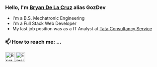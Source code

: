### Hello, I'm [Bryan De La Cruz][linkedin] alias GozDev


- I'm a B.S. Mechatronic Engineering
- I'm a Full Stack Web Developer
- My last job position was as a IT Analyst at [Tata Consultancy Service][tata]

### 📫 How to reach me: ...

   <div>
      <a href="https://www.linkedin.com/in/bdelacruz-pucp/">
         <img src="https://www.vectorlogo.zone/logos/linkedin/linkedin-icon.svg" alt="Bryan De La Cruz LinkedIn Profile" height="30" width="30">
      </a>
      <a href="mailto:bryan.delacruza@gmail.com">
         <img src="https://www.vectorlogo.zone/logos/gmail/gmail-icon.svg" alt="Email" height="30" width="30"/>
      </a>  
   </div>

<!-- Links -->

[linkedin]: https://www.linkedin.com/in/bdelacruz-pucp/
[tata]: https://www.tcs.com/
